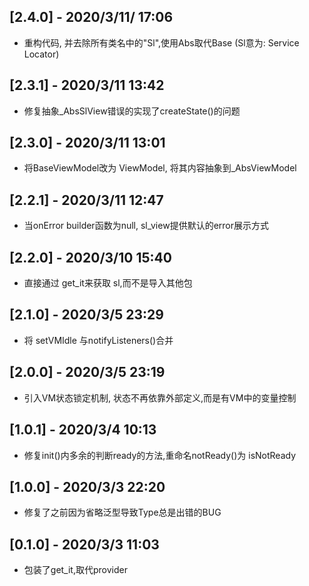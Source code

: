 ## [2.4.0] - 2020/3/11/ 17:06

* 重构代码, 并去除所有类名中的"Sl",使用Abs取代Base (Sl意为: Service Locator)

## [2.3.1] -  2020/3/11 13:42

* 修复抽象_AbsSlView错误的实现了createState()的问题


## [2.3.0] -  2020/3/11 13:01

* 将BaseViewModel改为 ViewModel, 将其内容抽象到_AbsViewModel

## [2.2.1] -  2020/3/11 12:47

* 当onError builder函数为null, sl_view提供默认的error展示方式

## [2.2.0] -  2020/3/10 15:40

* 直接通过 get_it来获取 sl,而不是导入其他包

## [2.1.0] -  2020/3/5 23:29

* 将 setVMIdle 与notifyListeners()合并

## [2.0.0] -  2020/3/5 23:19

* 引入VM状态锁定机制, 状态不再依靠外部定义,而是有VM中的变量控制

## [1.0.1] -  2020/3/4 10:13

* 修复init()内多余的判断ready的方法,重命名notReady()为 isNotReady

## [1.0.0] -  2020/3/3 22:20

* 修复了之前因为省略泛型导致Type总是出错的BUG

## [0.1.0] -  2020/3/3 11:03

* 包装了get_it,取代provider